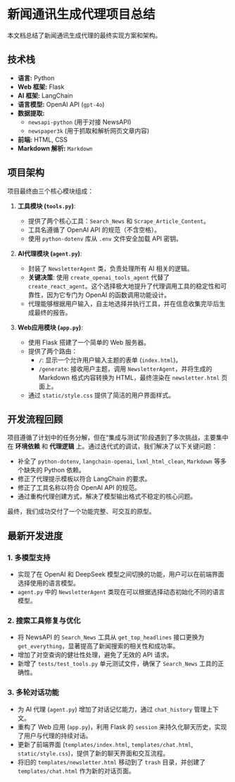 # 新闻通讯生成代理项目总结

本文档总结了新闻通讯生成代理的最终实现方案和架构。

## 技术栈

*   **语言:** Python
*   **Web 框架:** Flask
*   **AI 框架:** LangChain
*   **语言模型:** OpenAI API (`gpt-4o`)
*   **数据提取:**
    *   `newsapi-python` (用于对接 NewsAPI)
    *   `newspaper3k` (用于抓取和解析网页文章内容)
*   **前端:** HTML, CSS
*   **Markdown 解析:** `Markdown`

## 项目架构

项目最终由三个核心模块组成：

1.  **工具模块 (`tools.py`)**:
    *   提供了两个核心工具：`Search_News` 和 `Scrape_Article_Content`。
    *   工具名遵循了 OpenAI API 的规范（不含空格）。
    *   使用 `python-dotenv` 库从 `.env` 文件安全加载 API 密钥。

2.  **AI代理模块 (`agent.py`)**:
    *   封装了 `NewsletterAgent` 类，负责处理所有 AI 相关的逻辑。
    *   **关键决策**: 使用 `create_openai_tools_agent` 代替了 `create_react_agent`。这个选择极大地提升了代理调用工具的稳定性和可靠性，因为它专门为 OpenAI 的函数调用功能设计。
    *   代理能够根据用户输入，自主地选择并执行工具，并在信息收集完毕后生成最终的报告。

3.  **Web应用模块 (`app.py`)**:
    *   使用 Flask 搭建了一个简单的 Web 服务器。
    *   提供了两个路由：
        *   `/`: 显示一个允许用户输入主题的表单 (`index.html`)。
        *   `/generate`: 接收用户主题，调用 `NewsletterAgent`，并将生成的 Markdown 格式内容转换为 HTML，最终渲染在 `newsletter.html` 页面上。
    *   通过 `static/style.css` 提供了简洁的用户界面样式。

## 开发流程回顾

项目遵循了计划中的任务分解，但在“集成与测试”阶段遇到了多次挑战，主要集中在 **环境依赖** 和 **代理逻辑** 上。通过迭代式的调试，我们解决了以下关键问题：
*   补全了 `python-dotenv`, `langchain-openai`, `lxml_html_clean`, `Markdown` 等多个缺失的 Python 依赖。
*   修正了代理提示模板以符合 LangChain 的要求。
*   修正了工具名称以符合 OpenAI API 的规范。
*   通过重构代理创建方式，解决了模型输出格式不稳定的核心问题。

最终，我们成功交付了一个功能完整、可交互的原型。

## 最新开发进度

### 1. 多模型支持
*   实现了在 OpenAI 和 DeepSeek 模型之间切换的功能，用户可以在前端界面选择使用的语言模型。
*   `agent.py` 中的 `NewsletterAgent` 类现在可以根据选择动态初始化不同的语言模型。

### 2. 搜索工具修复与优化
*   将 NewsAPI 的 `Search_News` 工具从 `get_top_headlines` 接口更换为 `get_everything`，显著提高了新闻搜索的相关性和成功率。
*   增加了对空查询的健壮性处理，避免了无效的 API 请求。
*   新增了 `tests/test_tools.py` 单元测试文件，确保了 `Search_News` 工具的正确性。

### 3. 多轮对话功能
*   为 AI 代理 (`agent.py`) 增加了对话记忆能力，通过 `chat_history` 管理上下文。
*   重构了 Web 应用 (`app.py`)，利用 Flask 的 `session` 来持久化聊天历史，实现了用户与代理的持续对话。
*   更新了前端界面 (`templates/index.html`, `templates/chat.html`, `static/style.css`)，提供了新的聊天界面和交互流程。
*   将旧的 `templates/newsletter.html` 移动到了 `trash` 目录，并创建了 `templates/chat.html` 作为新的对话页面。
